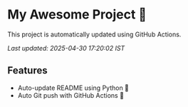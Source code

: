 # My Awesome Project 🚀

This project is automatically updated using GitHub Actions.

_Last updated: 2025-04-30 17:20:02 IST_

## Features
- Auto-update README using Python 🐍
- Auto Git push with GitHub Actions 🤖
